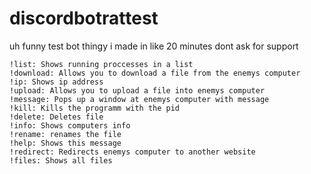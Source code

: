 # discordbotrattest
uh funny test bot thingy i made in like 20 minutes
dont ask for support
```
!list: Shows running proccesses in a list
!download: Allows you to download a file from the enemys computer
!ip: Shows ip address
!upload: Allows you to upload a file into enemys computer
!message: Pops up a window at enemys computer with message
!kill: Kills the programm with the pid
!delete: Deletes file
!info: Shows computers info
!rename: renames the file
!help: Shows this message
!redirect: Redirects enemys computer to another website
!files: Shows all files
```
